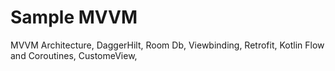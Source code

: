 # Sample MVVM
MVVM Architecture,
DaggerHilt,
Room Db,
Viewbinding,
Retrofit,
Kotlin Flow and Coroutines,
CustomeView,
